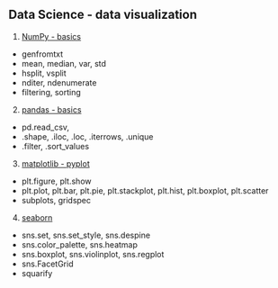 ## Data Science - data visualization

1. [NumPy - basics](https://github.com/psrozek/data-science-3/blob/main/basic_numpy.ipynb)
  * genfromtxt
  * mean, median, var, std
  * hsplit, vsplit
  * nditer, ndenumerate
  * filtering, sorting

2. [pandas - basics](https://github.com/psrozek/data-science-3/blob/main/basic_pandas.ipynb)
  * pd.read_csv, 
  * .shape, .iloc, .loc, .iterrows, .unique
  * .filter, .sort_values

3. [matplotlib - pyplot](https://github.com/psrozek/data-science-3/blob/main/pyplot.ipynb)
  * plt.figure, plt.show
  * plt.plot, plt.bar, plt.pie, plt.stackplot, plt.hist, plt.boxplot, plt.scatter
  * subplots, gridspec

4. [seaborn](https://github.com/psrozek/data-science-3/blob/main/seaborn.ipynb)
  * sns.set, sns.set_style, sns.despine
  * sns.color_palette, sns.heatmap
  * sns.boxplot, sns.violinplot, sns.regplot
  * sns.FacetGrid
  * squarify
